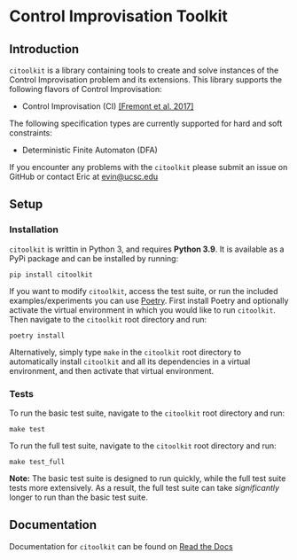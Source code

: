 # Control Improvisation Toolkit

## Introduction
`citoolkit` is a library containing tools to create and solve instances of the Control Improvisation problem and its extensions. This library supports the following flavors of Control Improvisation:

- Control Improvisation (CI) [[Fremont et al. 2017]](https://arxiv.org/abs/1704.06319 "[Fremont et al, 2017]")

The following specification types are currently supported for hard and soft constraints:

- Deterministic Finite Automaton (DFA)

If you encounter any problems with the `citoolkit` please submit an issue on GitHub or contact Eric at <evin@ucsc.edu>

## Setup
### Installation
``citoolkit`` is writtin in Python 3, and requires **Python 3.9**. It is available as a PyPi package and can be installed by running:

```shell
pip install citoolkit
```

If you want to modify `citoolkit`, access the test suite, or run the included examples/experiments you can use [Poetry](https://python-poetry.org/ "Poetry"). First install Poetry and optionally activate the virtual environment in which you would like to run `citoolkit`. Then navigate to the `citoolkit` root directory and run:

```shell
poetry install
```

Alternatively, simply type `make` in the `citoolkit` root directory to automatically install `citoolkit` and all its dependencies in a virtual environment, and then activate that virtual environment.

### Tests
To run the basic test suite, navigate to the `citoolkit` root directory and run:

```shell
make test
```

To run the full test suite, navigate to the `citoolkit` root directory and run:

```shell
make test_full
```

**Note:** The basic test suite is designed to run quickly, while the full test suite tests more extensively. As a result, the full test suite can take *significantly* longer to run than the basic test suite.

## Documentation
Documentation for `citoolkit` can be found on [Read the Docs](https://citoolkit.readthedocs.io/en/latest/)
